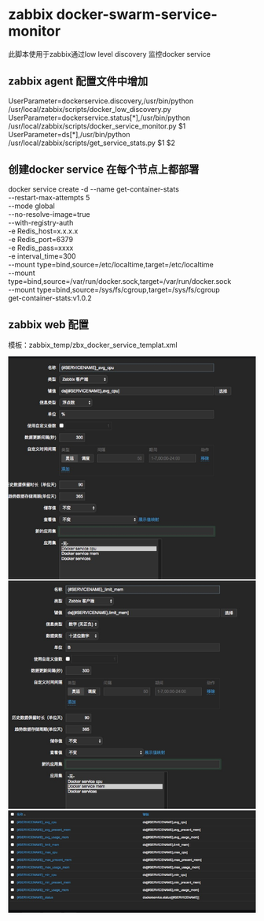 # zabbix docker-swarm-service-monitor
此脚本使用于zabbix通过low level discovery 监控docker service 

## zabbix agent 配置文件中增加
UserParameter=dockerservice.discovery,/usr/bin/python /usr/local/zabbix/scripts/docker_low_discovery.py
UserParameter=dockerservice.status\[\*\],/usr/bin/python /usr/local/zabbix/scripts/docker_service_monitor.py $1
UserParameter=ds\[\*\],/usr/bin/python /usr/local/zabbix/scripts/get_service_stats.py $1 $2

## 创建docker service 在每个节点上都部署
docker service create -d --name get-container-stats \
    	--restart-max-attempts 5 \
    	--mode global \
    	--no-resolve-image=true \
    	--with-registry-auth \
    	-e Redis_host=x.x.x.x \
    	-e Redis_port=6379 \
    	-e Redis_pass=xxxx \
    	-e interval_time=300 \
    	--mount type=bind,source=/etc/localtime,target=/etc/localtime \
    	--mount type=bind,source=/var/run/docker.sock,target=/var/run/docker.sock \
    	--mount type=bind,source=/sys/fs/cgroup,target=/sys/fs/cgroup \
    	get-container-stats:v1.0.2

## zabbix web 配置

模板：zabbix_temp/zbx_docker_service_templat.xml

![image](https://github.com/yzx2/docker-swarm-service-monitor/blob/master/images/1.png)
![image](https://github.com/yzx2/docker-swarm-service-monitor/blob/master/images/2.png)
![image](https://github.com/yzx2/docker-swarm-service-monitor/blob/master/images/3.png)
